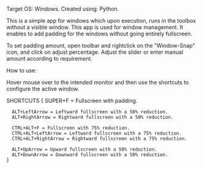 Target OS: Windows.
Created using: Python.

  This is a simple app for windows which upon execution, runs in the toolbox without a visible window. This app is used for window management.
  It enables to add padding for the windows without going entirely fullscreen.

  To set padding amount, open toolbar and rightclick on the "Window-Snap" icon, and click on adjust percentage. Adjust the slider or enter manual amount according to requirement.

How to use:

  Hover mouse over to the intended monitor and  then use the shortcuts to configure the active window.

  SHORTCUTS
    {
      SUPER+F = Fullscreen with padding.
      
      ALT+LeftArrow = Leftward fullscreen with a 50% reduction.
      ALT+RightArrow = Rightward fullscreen with a 50% reduction.

      CTRL+ALT+F = Fullscreen with 75% reduction.
      CTRL+ALT+LeftArrow = Leftward fullscreen with a 75% reduction.
      CTRL+ALT+RightArrow = Rightward fullscreen with a 75% reduction.

      ALT+UpArrow = Upward fullscreen with a 50% reduction.
      ALT+DownArrow = Downward fullscreen with a 50% reduction.
    }
